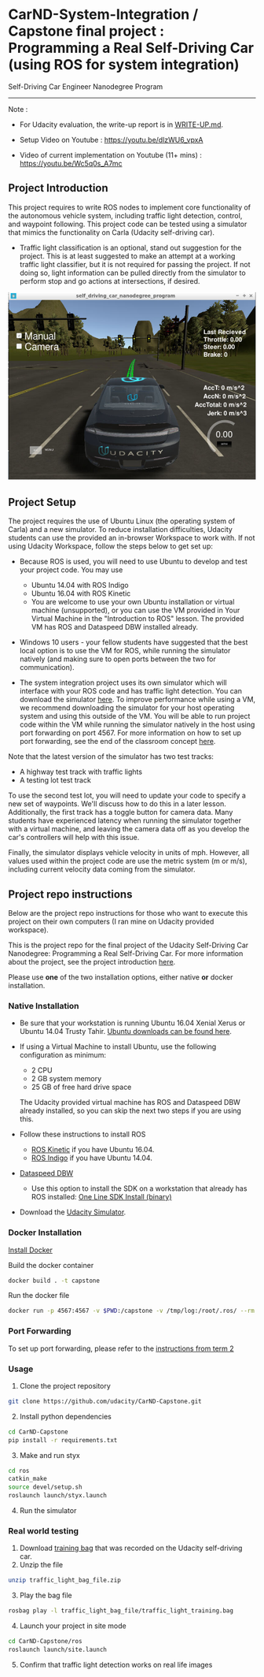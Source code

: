 # CarND-System-Integration / Capstone final project : Programming a Real Self-Driving Car (using ROS for system integration)
Self-Driving Car Engineer Nanodegree Program

---

Note : 
- For Udacity evaluation, the write-up report is in [WRITE-UP.md](WRITE-UP.md).

- Setup Video on Youtube : https://youtu.be/dlzWU6_vpxA

- Video of current implementation on Youtube (11+ mins) : https://youtu.be/Wc5q0s_A7mc

## Project Introduction

This project requires to write ROS nodes to implement core functionality of the autonomous vehicle system, including traffic light detection, control, and waypoint following. This project code can be tested using a simulator that mimics the functionality on Carla (Udacity self-driving car).

- Traffic light classification is an optional, stand out suggestion for the project. This is at least suggested to make an attempt at a working traffic light classifier, but it is not required for passing the project. If not doing so, light information can be pulled directly from the simulator to perform stop and go actions at intersections, if desired.

![screenshot](imgs/SimulatorScreenshot.png)

## Project Setup

The project requires the use of Ubuntu Linux (the operating system of Carla) and a new simulator. To reduce installation difficulties, Udacity students can use the provided an in-browser Workspace to work with. If not using Udacity Workspace, follow the steps below to get set up:

- Because ROS is used, you will need to use Ubuntu to develop and test your project code. You may use
  - Ubuntu 14.04 with ROS Indigo
  - Ubuntu 16.04 with ROS Kinetic
  - You are welcome to use your own Ubuntu installation or virtual machine (unsupported), or you can use the VM provided in Your Virtual Machine in the "Introduction to ROS" lesson. The provided VM has ROS and Dataspeed DBW installed already.

- Windows 10 users - your fellow students have suggested that the best local option is to use the VM for ROS, while running the simulator natively (and making sure to open ports between the two for communication).

- The system integration project uses its own simulator which will interface with your ROS code and has traffic light detection. You can download the simulator [here](https://github.com/udacity/CarND-Capstone/releases). To improve performance while using a VM, we recommend downloading the simulator for your host operating system and using this outside of the VM. You will be able to run project code within the VM while running the simulator natively in the host using port forwarding on port 4567. For more information on how to set up port forwarding, see the end of the classroom concept [here](https://s3-us-west-1.amazonaws.com/udacity-selfdrivingcar/files/Port+Forwarding.pdf).

Note that the latest version of the simulator has two test tracks:
- A highway test track with traffic lights
- A testing lot test track

To use the second test lot, you will need to update your code to specify a new set of waypoints. We'll discuss how to do this in a later lesson. Additionally, the first track has a toggle button for camera data. Many students have experienced latency when running the simulator together with a virtual machine, and leaving the camera data off as you develop the car's controllers will help with this issue.

Finally, the simulator displays vehicle velocity in units of mph. However, all values used within the project code are use the metric system (m or m/s), including current velocity data coming from the simulator.

## Project repo instructions

Below are the project repo instructions for those who want to execute this project on their own computers (I ran mine on Udacity provided workspace).

This is the project repo for the final project of the Udacity Self-Driving Car Nanodegree: Programming a Real Self-Driving Car. For more information about the project, see the project introduction [here](https://classroom.udacity.com/nanodegrees/nd013/parts/6047fe34-d93c-4f50-8336-b70ef10cb4b2/modules/e1a23b06-329a-4684-a717-ad476f0d8dff/lessons/462c933d-9f24-42d3-8bdc-a08a5fc866e4/concepts/5ab4b122-83e6-436d-850f-9f4d26627fd9).

Please use **one** of the two installation options, either native **or** docker installation.

### Native Installation

* Be sure that your workstation is running Ubuntu 16.04 Xenial Xerus or Ubuntu 14.04 Trusty Tahir. [Ubuntu downloads can be found here](https://www.ubuntu.com/download/desktop).
* If using a Virtual Machine to install Ubuntu, use the following configuration as minimum:
  * 2 CPU
  * 2 GB system memory
  * 25 GB of free hard drive space

  The Udacity provided virtual machine has ROS and Dataspeed DBW already installed, so you can skip the next two steps if you are using this.

* Follow these instructions to install ROS
  * [ROS Kinetic](http://wiki.ros.org/kinetic/Installation/Ubuntu) if you have Ubuntu 16.04.
  * [ROS Indigo](http://wiki.ros.org/indigo/Installation/Ubuntu) if you have Ubuntu 14.04.
* [Dataspeed DBW](https://bitbucket.org/DataspeedInc/dbw_mkz_ros)
  * Use this option to install the SDK on a workstation that already has ROS installed: [One Line SDK Install (binary)](https://bitbucket.org/DataspeedInc/dbw_mkz_ros/src/81e63fcc335d7b64139d7482017d6a97b405e250/ROS_SETUP.md?fileviewer=file-view-default)
* Download the [Udacity Simulator](https://github.com/udacity/CarND-Capstone/releases).

### Docker Installation
[Install Docker](https://docs.docker.com/engine/installation/)

Build the docker container
```bash
docker build . -t capstone
```

Run the docker file
```bash
docker run -p 4567:4567 -v $PWD:/capstone -v /tmp/log:/root/.ros/ --rm -it capstone
```

### Port Forwarding
To set up port forwarding, please refer to the [instructions from term 2](https://classroom.udacity.com/nanodegrees/nd013/parts/40f38239-66b6-46ec-ae68-03afd8a601c8/modules/0949fca6-b379-42af-a919-ee50aa304e6a/lessons/f758c44c-5e40-4e01-93b5-1a82aa4e044f/concepts/16cf4a78-4fc7-49e1-8621-3450ca938b77)

### Usage

1. Clone the project repository
```bash
git clone https://github.com/udacity/CarND-Capstone.git
```

2. Install python dependencies
```bash
cd CarND-Capstone
pip install -r requirements.txt
```
3. Make and run styx
```bash
cd ros
catkin_make
source devel/setup.sh
roslaunch launch/styx.launch
```
4. Run the simulator

### Real world testing
1. Download [training bag](https://s3-us-west-1.amazonaws.com/udacity-selfdrivingcar/traffic_light_bag_file.zip) that was recorded on the Udacity self-driving car.
2. Unzip the file
```bash
unzip traffic_light_bag_file.zip
```
3. Play the bag file
```bash
rosbag play -l traffic_light_bag_file/traffic_light_training.bag
```
4. Launch your project in site mode
```bash
cd CarND-Capstone/ros
roslaunch launch/site.launch
```
5. Confirm that traffic light detection works on real life images
